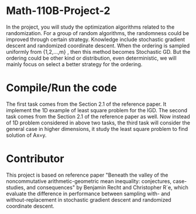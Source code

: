 # Math-110B-Project-2
In the project, you will study the optimization algorithms related to the randomization. For a group of random algorithms, the randomness could be improved through certain strategy. Knowledge include stochastic gradient descent and randomized coordinate descent. When the ordering is sampled uniformly from  {1,2,…,m} , then this method becomes Stochastic GD. But the ordering could be other kind or distribution, even deterministic, we will mainly focus on select a better strategy for the ordering.
# Compile/Run the code
The first task comes from the Section 2.1 of the reference paper. It implement the 1D example of least square problem for the IGD. The second task comes from the Section 2.1 of the reference paper as well. Now instead of 1D problem considered in above two tasks, the third task will consider the general case in higher dimensions, it study the least square problem to find solution of Ax=y.
# Contributor
This project is based on reference paper "Beneath the valley of the noncommutative arithmetic-geometric mean inequality: conjectures, case-studies, and consequences" by Benjamin Recht and Christopher R´e, which evaluate the difference in performance between sampling with- and without-replacement in stochastic gradient descent and randomized coordinate descent.
